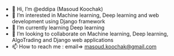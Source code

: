 - 👋 Hi, I’m @eddipa (Masoud Koochak)
- 👀 I’m interested in Machine learning, Deep learning and web development using Django framework
- 🌱 I’m currently learning Deep learning
- 💞️ I’m looking to collaborate on Machine learning, Deep learning, AlgoTrading and Django web applications
- 📫 How to reach me : email=> masoud.koochak@gmail.com

<!---
eddipa/eddipa is a ✨ special ✨ repository because its `README.md` (this file) appears on your GitHub profile.
You can click the Preview link to take a look at your changes.
--->
